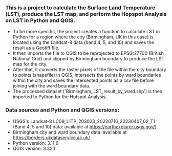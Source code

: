 ### This is a project to calculate the Surface Land Temperature (LST), produce the LST map, and perform the Hopspot Analysis on LST in Python and QGIS.
- To be more specific, the project creates a function to calculate LST in Python for a region where the city (Birmingham, UK in this case) is located using the Landsat-8 data (band 4, 5, and 10) and saves the result as a Geotiff file. 
- It then imports the file to QGIS to be reprojected to EPSG:27700 (British National Grid) and clipped by Birmingham boundary to produce the LST map for the city.
- After that, it converts the raster pixels of the file within the city boundary to points (shapefile) in QGIS, intersects the
points by ward boundaries within the city and saves the intersected points as a csv file before joining with the ward boundary data.
- The processed dataset ('Birmingham_LST_result_by_ward.shp') is then imported to Python for the Hotspot Analysis.

### Data sources and Python and QGIS versions:

- USGS's Landsat-8 LC09_L1TP_203023_20220716_20230407_02_T1 (Band 4, 5 and 10) data: available at https://earthexplorer.usgs.gov/)
- Birmingham city and ward boundary data: available at https://borders.ukdataservice.ac.uk/
- Python version: 3.11.6
- QGIS version: 3.32.1
